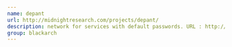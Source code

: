 ```yaml
---
name: depant
url: http://midnightresearch.com/projects/depant/
description: network for services with default passwords. URL : http://midnightresearch.com/projects/depant/ Groups : blackarch blackarch-cracker
group: blackarch
---
```

